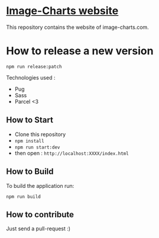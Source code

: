 # [Image-Charts website](https://www.image-charts.com)

This repository contains the website of image-charts.com.

# How to release a new version

```
npm run release:patch
```

Technologies used :

- Pug
- Sass
- Parcel <3

## How to Start

- Clone this repository
- `npm install`
- `npm run start:dev`
- then open : `http://localhost:XXXX/index.html`

## How to Build

To build the application run:

`npm run build`

## How to contribute

Just send a pull-request :)
